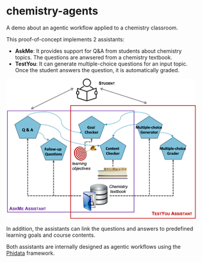 # chemistry-agents
A demo about an agentic workflow applied to a chemistry classroom.

This proof-of-concept implements 2 assistants:

* **AskMe**: It provides support for Q&A from students about chemistry topics. The questions are anwsered from a chemistry textbook.
* **TestYou**: It can generate multiple-choice questions for an input topic. Once the student answers the question, it is automatically graded.

![](assistants.png)

In addition, the assistants can link the questions and answers to predefined learning goals and course contents.

Both assistants are internally designed as agentic workflows using the [Phidata](https://www.phidata.com/) framework.
